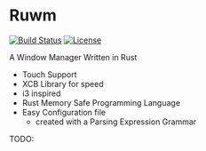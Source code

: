 # Ruwm

[![Build Status](https://travis-ci.org/InsidiousMind/Ruwm.svg?branch=master)](https://travis-ci.org/InsidiousMind/Ruwm)
[![License](https://img.shields.io/badge/License-MIT-blue.svg)](https://github.com/InsidiousMind/Ruwm/blob/master/LICENSE)

A Window Manager Written in Rust

- Touch Support
- XCB Library for speed
- i3 inspired
- Rust Memory Safe Programming Language
- Easy Configuration file
  - created with a Parsing Expression Grammar



TODO: 
